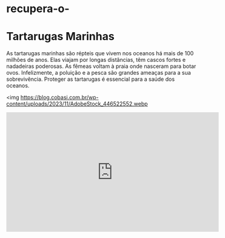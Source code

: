 # recupera-o-
<!DOCTYPE html>
<html lang="pt-BR">
<head>
<meta charset="UTF-8">
<meta name="viewport" content="width=device-width, initial-scale=1.0">
<title>Tartarugas Marinhas</title>
</head>
<body>
<h1>Tartarugas Marinhas</h1>
<p>As tartarugas marinhas são répteis que vivem nos oceanos há mais de 100 milhões de anos. Elas viajam por longas distâncias, têm cascos fortes e nadadeiras poderosas. As fêmeas voltam à praia onde nasceram para botar ovos. Infelizmente, a poluição e a pesca são grandes ameaças para a sua sobrevivência. Proteger as tartarugas é essencial para a saúde dos oceanos.</p>

<img
<https://blog.cobasi.com.br/wp-content/uploads/2023/11/AdobeStock_446522552.webp>

<iframe width="560" height="315" src="https://www.youtube.com/embed/_lBzX7jm35A?si=xwWic5OwF7nEBL_Y" title="Video Tartarugas Marinhas" frameborder="0" allow="accelerometer; autoplay; clipboard-write; encrypted-media; gyroscope; picture-in-picture; web-share" referrerpolicy="strict-origin-when-cross-origin" allowfullscreen></iframe>
</body>
</html>